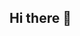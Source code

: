 ## Hi there 👋

<!--
**Mustak7038/Mustak7038** is a ✨ _special_ ✨ repository because its `README.md` (this file) appears on your GitHub profile.

Here are some ideas to get you started:

- 🔭 I’m currently working on nothing but trying to learn something to do something 😅
- 🌱 I’m currently learning html and Java 
- 👯 I’m looking to collaborate on anything 
- 🤔 I’m looking for help with anything or as if any one wants to give advise they can 
- 💬 Ask me about anything except studies🥲
- 📫 How to reach me: india
- 😄 Pronouns: ...
- ⚡ Fun fact: ...
- 😅 be friendly: 
-->
